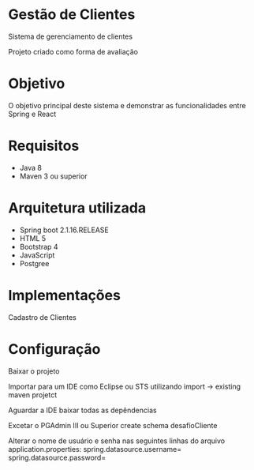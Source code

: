 # Gestão de Clientes

Sistema de gerenciamento de clientes

Projeto criado como forma de avaliação 

# Objetivo

O objetivo principal deste sistema e demonstrar as funcionalidades entre Spring e React

# Requisitos
* Java 8
* Maven 3 ou superior

# Arquitetura utilizada
* Spring boot 2.1.16.RELEASE
* HTML 5
* Bootstrap 4
* JavaScript 
* Postgree

# Implementações
Cadastro de Clientes

# Configuração

Baixar o projeto 

Importar para um IDE como Eclipse ou STS utilizando import -> existing maven projetct

Aguardar a IDE baixar todas as depêndencias 

Excetar o PGAdmin III ou Superior 
create schema desafioCliente

Alterar o nome de usuário e senha  nas seguintes linhas do arquivo application.properties:
spring.datasource.username=
spring.datasource.password=
